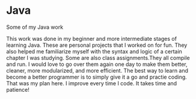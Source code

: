 # Java
Some of my Java work

This work was done in my beginner and more intermediate stages of learning Java. These are personal projects that I worked on for fun. They also helped me familiarize myself with the syntax and logic of a certain chapter I was studying. Some are also class assignments.They all compile and run. I would love to go over them again one day to make them better, cleaner, more modularized, and more efficient. The best way to learn and become a better programmer is to simply give it a go and practie coding. That was my plan here. I improve every time I code. It takes time and patience!
